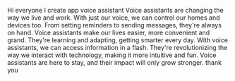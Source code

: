 Hi  everyone I create app voice assistant
Voice assistants are changing the way we live and work.
With just our voice, we can control our homes and devices too.
From setting reminders to sending messages, they're always on hand.
Voice assistants make our lives easier, more convenient and grand.
They're learning and adapting, getting smarter every day.
With voice assistants, we can access information in a flash.
They're revolutionizing the way we interact with technology, making it more intuitive and fun.
Voice assistants are here to stay, and their impact will only grow stronger. thank you
